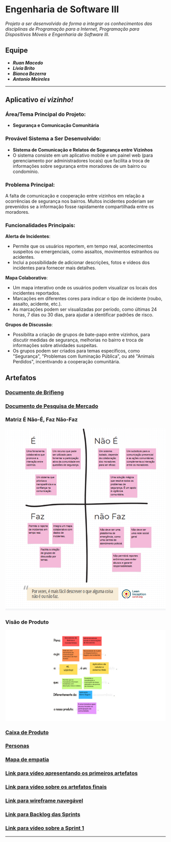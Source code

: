 # Engenharia de Software III
*Projeto a ser desenvolvido de forma a integrar os conhecimentos das disciplinas de Programação para a Internet, Programação para Dispositivos Móveis e Engenharia de Software III.*

## Equipe
- _**Ruan Macedo**_
- _**Lívia Brito**_
- _**Bianca Bezerra**_
- _**Antonio Meireles**_

---

## Aplicativo _ei vizinho!_
### Área/Tema Principal do Projeto:
- **Segurança e Comunicação Comunitária**

### Provável Sistema a Ser Desenvolvido:
- **Sistema de Comunicação e Relatos de Segurança entre Vizinhos**
- O sistema consiste em um aplicativo mobile e um painel web (para gerenciamento por administradores locais) que facilita a troca de informações sobre segurança entre moradores de um bairro ou condomínio.

### Problema Principal:
A falta de comunicação e cooperação entre vizinhos em relação a ocorrências de segurança nos bairros. Muitos incidentes poderiam ser prevenidos se a informação fosse rapidamente compartilhada entre os moradores.

### Funcionalidades Principais:
**Alerta de Incidentes**:
   - Permite que os usuários reportem, em tempo real, acontecimentos suspeitos ou emergenciais, como assaltos, movimentos estranhos ou acidentes.
   - Inclui a possibilidade de adicionar descrições, fotos e vídeos dos incidentes para fornecer mais detalhes.

 **Mapa Colaborativo**:
   - Um mapa interativo onde os usuários podem visualizar os locais dos incidentes reportados.
   - Marcações em diferentes cores para indicar o tipo de incidente (roubo, assalto, acidente, etc.).
   - As marcações podem ser visualizadas por período, como últimas 24 horas, 7 dias ou 30 dias, para ajudar a identificar padrões de risco.

**Grupos de Discussão**:
   - Possibilita a criação de grupos de bate-papo entre vizinhos, para discutir medidas de segurança, melhorias no bairro e troca de informações sobre atividades suspeitas.
   - Os grupos podem ser criados para temas específicos, como "Segurança", "Problemas com Iluminação Pública", ou até "Animais Perdidos", incentivando a cooperação comunitária.


## Artefatos
### [Documento de Brifieng](https://docs.google.com/document/d/1IpTX0NJsJn_rFgGqwtmgFq4kKc9_VCQZ/edit?usp=sharing&ouid=114902268998971999543&rtpof=true&sd=truel "Link para o documento") 
### [Documento de Pesquisa de Mercado](https://docs.google.com/document/d/1bnJU8JHj82Q5iY5SOf8aRg7am7fEpNvJT-gaNZQasM8/edit#heading=h.30j0zll "Link para o documento")
### Matriz É Não-É, Faz Não-Faz
![Matriz É Não-É, Faz Não-Faz](artefatos/matriz-é-nãoé-faz-nãofaz.png)
### Visão de Produto
![Visão de Produto](artefatos/visao-de-produto.png)

### [Caixa de Produto](https://docs.google.com/document/d/1feUJ9WXCTWlrpEofa-16fKaEeT86kbKaHp2TPFLokgo/edit?usp=sharing "Link para Caixa de Produto") 
### [Personas](https://github.com/liviaalves00/Engenharia-de-Software-III/blob/main/artefatos/personas.pdf "Link para Personas ") 
### [Mapa de empatia](https://miro.com/app/board/uXjVLKMpK40=/?share_link_id=91533948269 "Link para Mapa de Empatia") 
### [Link para vídeo apresentando os primeiros artefatos](https://drive.google.com/file/d/1Iuee-o1rMaSXlIOXZwGFIDvzVVEgFXeF/view?usp=sharing)
### [Link para vídeo sobre os artefatos finais](https://youtu.be/xVdnNlfyr9Y)
### [Link para wireframe navegável](https://www.figma.com/proto/Ou6lPFCudzR1Lq3zlyD88U/ei-vizinho---remasterized?node-id=0-1&t=EVuIHSJ0kD1AAUFR-1)
### [Link para Backlog das Sprints](https://docs.google.com/spreadsheets/d/1CPqTHTyXS29ylh6t078vFC_M6YCbl7DVfhvFYErHNAQ/edit?usp=sharing)
### [Link para vídeo sobre a Sprint 1](https://youtu.be/X5kwX3jly_o?si=VBhsHL3JLLkSnwIy)
---


